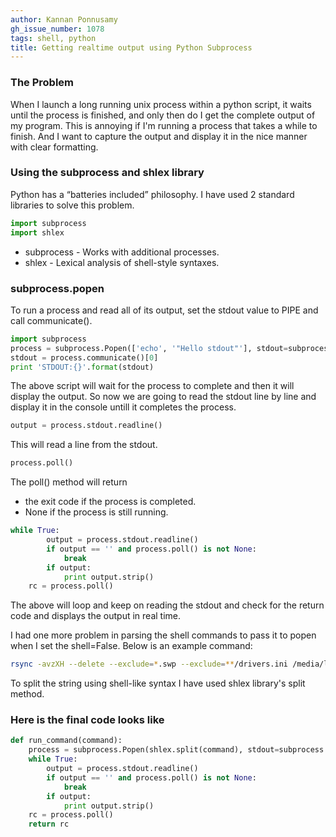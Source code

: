 ```yaml
---
author: Kannan Ponnusamy
gh_issue_number: 1078
tags: shell, python
title: Getting realtime output using Python Subprocess
---
```


### The Problem

When I launch a long running unix process within a python script, it waits until the process is finished, and only then do I get the complete output of my program. This is annoying if I'm running a process that takes a while to finish. And I want to capture the output and display it in the nice manner with clear formatting.

### Using the subprocess and shlex library

Python has a “batteries included” philosophy. I have used 2 standard libraries to solve this problem.

```python
import subprocess
import shlex
```
- subprocess - Works with additional processes.
- shlex - Lexical analysis of shell-style syntaxes.

### subprocess.popen

To run a process and read all of its output, set the stdout value to PIPE and call communicate().

```python
import subprocess
process = subprocess.Popen(['echo', '"Hello stdout"'], stdout=subprocess.PIPE)
stdout = process.communicate()[0]
print 'STDOUT:{}'.format(stdout)
```
The above script will wait for the process to complete and then it will display the output. So now we are going to read the stdout line by line and display it in the console untill it completes the process.

```python
output = process.stdout.readline()
```
This will read a line from the stdout.

```python
process.poll()
```
The poll() method will return

- the exit code if the process is completed.
- None if the process is still running.

```python
while True:
        output = process.stdout.readline()
        if output == '' and process.poll() is not None:
            break
        if output:
            print output.strip()
    rc = process.poll()
```
The above will loop and keep on reading the stdout and check for the return code and displays the output in real time.

I had one more problem in parsing the shell commands to pass it to popen when I set the shell=False.  Below is an example command:

```bash
rsync -avzXH --delete --exclude=*.swp --exclude=**/drivers.ini /media/lgisos/lg.iso root@42-a:/isodevice
```
To split the string using shell-like syntax I have used shlex library's split method.

### Here is the final code looks like

```python
def run_command(command):
    process = subprocess.Popen(shlex.split(command), stdout=subprocess.PIPE)
    while True:
        output = process.stdout.readline()
        if output == '' and process.poll() is not None:
            break
        if output:
            print output.strip()
    rc = process.poll()
    return rc
```
